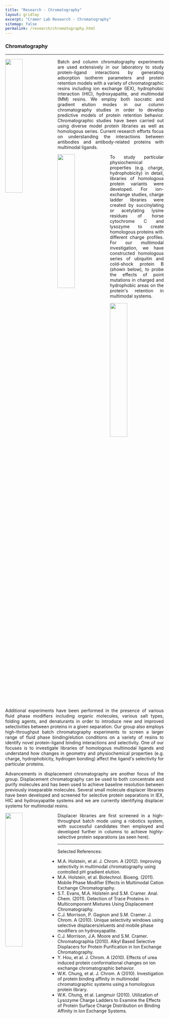 ```yaml
---
title: "Research - Chromatography"
layout: gridlay
excerpt: "Cramer Lab Research - Chromatography"
sitemap: false
permalink: /research/chromatography.html
---
```

### Chromatography
---
<div class="row">
<div class="clearfix">

  <img src="{{ site.url }}{{ site.baseurl }}/assets/images/respic/chrom1.jpg" class="img-responsive" width="33%" style="float: left" />
  <p style="text-align:justify;">Batch and column chromatography experiments are used extensively in our laboratory to study protein-ligand interactions by generating adsorption isotherm parameters and protein retention models with a variety of chromatographic resins including ion exchange (IEX), hydrophobic interaction (HIC), hydroxyapatite, and multimodal (MM) resins. We employ both isocratic and gradient elution modes in our column chromatography studies in order to develop predictive models of protein retention behavior. Chromatographic studies have been carried out using diverse model protein libraries as well as homologous series. Current research efforts focus on understanding the interactions between antibodies and antibody-related proteins with multimodal ligands.</p>
</div>
</div>

<div class="row">
<div class="clearfix">
  <img src="{{ site.url }}{{ site.baseurl }}/assets/images/respic/chrom2.jpg" class="img-responsive" width="33%" style="float: left" />
  <p style="text-align:justify;">To study particular physiochemical properties (e.g. charge, hydrophobicity) in detail, libraries of homologous protein variants were developed.  For ion-exchange studies, charge ladder libraries were created by succinylating or acetylating lysine residues of horse cytochrome C and lysozyme to create homologous proteins with different charge profiles.  For our multimodal investigation, we have constructed homologous series of ubiquitin and cold-shock protein B (shown below), to probe the effects of point mutations in charged and hydrophobic areas on the protein's retention in multimodal systems.</p>
</div>
</div>

<div class="row">
<div class="clearfix">
  <img src="{{ site.url }}{{ site.baseurl }}/assets/images/respic/chrom3.jpg" class="img-responsive" width="33%" style="float: left" />
  <p style="text-align:justify;">Additional experiments have been performed in the presence of various fluid phase modifiers including organic molecules, various salt types, folding agents, and denaturants in order to introduce new and improved selectivities between proteins in a given separation.  Our group also employs high-throughput batch chromatography experiments to screen a larger range of fluid phase binding/elution conditions on a variety of resins to identify novel protein-ligand binding interactions and selectivity.  One of our focuses is to investigate libraries of homologous multimodal ligands and understand how changes in geometry and physiochemical properties (e.g. charge, hydrophobicity, hydrogen bonding) affect the ligand's selectivity for particular proteins.</p>
  <p style="text-align:justify;">Advancements in displacement chromatography are another focus of the group.  Displacement chromatography can be used to both concentrate and purify molecules and has been used to achieve baseline resolution between previously inseparable molecules.  Several small molecule displacer libraries have been developed and screened for selective protein separations in IEX, HIC and hydroxyapatite systems and we are currently identifying displacer systems for multimodal resins.</p>
</div>
</div>

<div class="row">
<div class="clearfix">
<img src="{{ site.url }}{{ site.baseurl }}/assets/images/respic/chrom4.jpg" class="img-responsive" width="33%" style="float: left" />
  <p style="text-align:justify;">Displacer libraries are first screened in a high-throughput batch mode using a robotics system, with successful candidates then employed and developed further in columns to achieve highly-selective protein separations (as seen here).</p>
</div>
</div>

---
Selected References:
- M.A. Holstein, et al. J. Chrom. A (2012). Improving selectivity in multimodal chromatography using controlled pH gradient elution.
- M.A. Holstein, et al. Biotechnol. Bioeng. (2011). Mobile Phase Modifier Effects in Multimodal Cation Exchange Chromatography.
- S.T. Evans, M.A. Holstein and S.M. Cramer. Anal. Chem. (2011). Detection of Trace Proteins in Multicomponent Mixtures Using Displacement Chromatography.
- C.J. Morrison, P. Gagnon and S.M. Cramer. J. Chrom. A (2010). Unique selectivity windows using selective displacers/eluents and mobile phase modifiers on hydroxyapatite.
- C.J. Morrison, J.A. Moore and S.M. Cramer. Chromatographia (2010). Alkyl Based Selective Displacers for Protein Purification in Ion Exchange Chromatography.
- Y. Hou, et al. J. Chrom. A (2010). Effects of urea induced protein conformational changes on ion exchange chromatographic behavior.
- W.K. Chung, et al. J. Chrom. A (2010). Investigation of protein binding affinity in multimodal chromatographic systems using a homologous protein library.
- W.K. Chung, et al. Langmuir (2010). Utilization of Lysozyme Charge Ladders to Examine the Effects of Protein Surface Charge Distribution on Binding Affinity in Ion Exchange Systems.
